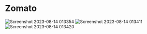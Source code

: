 # Zomato
![Screenshot 2023-08-14 013354](https://github.com/Khushbu001656/Zomato/assets/139963700/0c6c9b88-e39c-4ed4-94dc-ad494e61060c)
![Screenshot 2023-08-14 013411](https://github.com/Khushbu001656/Zomato/assets/139963700/54be4fea-af34-4341-9ced-26f928b66f14)
![Screenshot 2023-08-14 013420](https://github.com/Khushbu001656/Zomato/assets/139963700/65393049-3612-42b8-a23b-b1490ffeef56)
